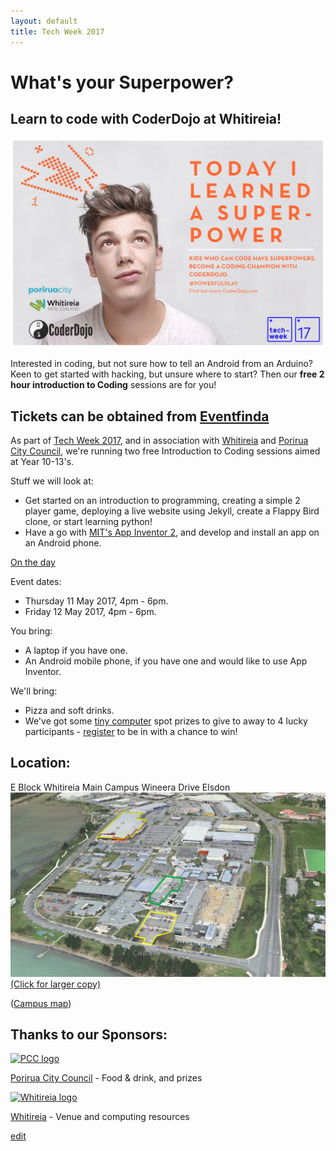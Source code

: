 ```yaml
---
layout: default
title: Tech Week 2017
---
```


# What's your Superpower? 
## Learn to code with CoderDojo at Whitireia!  

![Superpower](resources/images/CoderDojo_superpower_teenager.png)  

Interested in coding, but not sure how to tell an Android from an Arduino? Keen to get started with hacking, but unsure where to start? Then our **free 2 hour introduction to Coding** sessions are for you!

## Tickets can be obtained from [Eventfinda](https://www.eventfinda.co.nz/2017/introduction-to-coding-with-coderdojo-at-whitireia/porirua-mana)

As part of [Tech Week 2017](http://techweek.co.nz/), and in association with [Whitireia](http://www.whitireia.ac.nz/Pages/home.aspx) and [Porirua City Council](http://pcc.govt.nz/), we're running two free Introduction to Coding sessions aimed at Year 10-13's.

Stuff we will look at:

- Get started on an introduction to programming, creating a simple 2 player game, deploying a live website using Jekyll, create a Flappy Bird clone, or start learning python!
- Have a go with [MIT's App Inventor 2](http://appinventor.mit.edu/explore/ai2/beginner-videos.html), and develop and install an app on an Android phone.

[On the day](techweek2017-on-the-day)

Event dates:

- Thursday 11 May 2017, 4pm - 6pm.
- Friday 12 May 2017, 4pm - 6pm.

You bring:

- A laptop if you have one.
- An Android mobile phone, if you have one and would like to use App Inventor.

We'll bring:

- Pizza and soft drinks.
- We've got some [tiny computer](https://www.raspberrypi.org/blog/raspberry-pi-zero-w-joins-family/) spot prizes to give to away to 4 lucky participants - [register](https://www.eventfinda.co.nz/2017/introduction-to-coding-with-coderdojo-at-whitireia/porirua-mana) to be in with a chance to win!

## Location:

E Block Whitireia Main Campus Wineera Drive Elsdon
[![Map](resources/images/Map.png)](resources/images/Map.png)
[(Click for larger copy)](resources/images/Map.png)

([Campus map](http://www.whitireia.ac.nz/about/Documents/Porirua_Campus_Map_2013.pdf))


## Thanks to our Sponsors:

[![PCC logo](http://www.pcc.govt.nz/images/website/pcc-logo.jpg)](http://pcc.govt.nz/)

[Porirua City Council](http://pcc.govt.nz/) - Food & drink, and prizes



[![Whitireia logo](http://whitireia.ac.nz/_layouts/whitireiaresources/core/images/logo.png)](http://www.whitireia.ac.nz/Pages/home.aspx)

[Whitireia](http://www.whitireia.ac.nz/Pages/home.aspx) - Venue and computing resources



[edit](https://github.com/CoderDojo-Porirua/CoderDojo-Porirua.github.io/edit/master/techweek2017.md)
